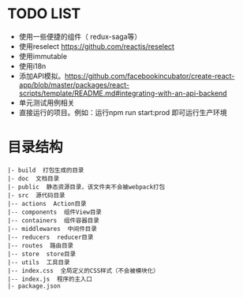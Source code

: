 
# TODO LIST
- 使用一些便捷的组件（ redux-saga等）
- 使用reselect https://github.com/reactjs/reselect
- 使用immutable
- 使用i18n
- 添加API模拟。https://github.com/facebookincubator/create-react-app/blob/master/packages/react-scripts/template/README.md#integrating-with-an-api-backend
- 单元测试用例相关
- 直接运行的项目。例如：运行npm run start:prod 即可运行生产环境

# 目录结构

```
|- build  打包生成的目录
|- doc  文档目录
|- public  静态资源目录，该文件夹不会被webpack打包
|- src  源代码目录
|-- actions  Action目录
|-- components  组件View目录
|-- containers  组件容器目录
|-- middlewares  中间件目录
|-- reducers  reducer目录
|-- routes  路由目录
|-- store  store目录
|-- utils  工具目录
|-- index.css  全局定义的CSS样式（不会被模块化）
|-- index.js  程序的主入口
|- package.json
```


